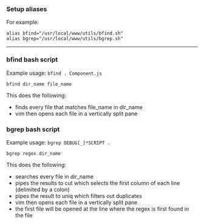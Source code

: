 ### Setup aliases
For example:

    alias bfind="/usr/local/www/utils/bfind.sh"
    alias bgrep="/usr/local/www/utils/bgrep.sh"

----------------------------------------------------------------------------------------

### bfind bash script
Example usage:
    `bfind . Component.js`

    bfind dir_name file_name

This does the following:

- finds every file that matches file_name in dir_name
- vim then opens each file in a vertically split pane


### bgrep bash script
Example usage:
    `bgrep DEBUG[_]*SCRIPT .`

    bgrep regex dir_name

This does the following:

- searches every file in dir_name
- pipes the results to cut which selects the first column of each line (delimited by a colon)
- pipes the result to uniq which filters out duplicates
- vim then opens each file in a vertically split pane
- the first file will be opened at the line where the regex is first found in the file

